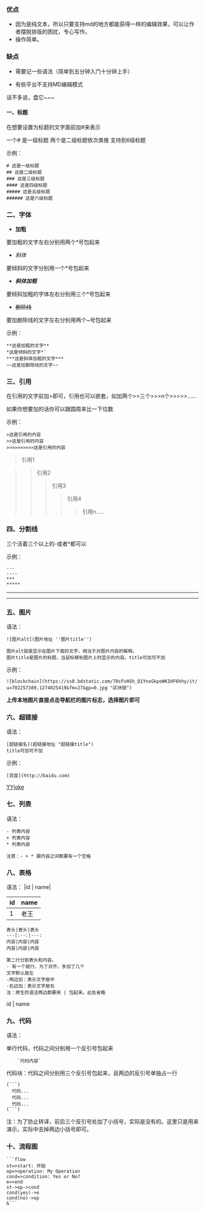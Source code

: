 ### 优点

- 因为是纯文本，所以只要支持md的地方都能获得一样的编辑效果，可以让作者摆脱排版的困扰，专心写作。
- 操作简单。

### 缺点

- 需要记一些语法（简单到五分钟入门十分钟上手）

- 有些平台不支持MD编辑模式



话不多说，盘它~~~

#### 一、标题

在想要设置为标题的文字面前加#来表示

一个# 是一级标题 两个是二级标题依次类推 支持到6级标题

示例：

```
# 这是一级标题
## 这是二级标题
### 这是三级标题
#### 这是四级标题
##### 这是五级标题
###### 这是六级标题
```

### 二、字体

- **加粗**

要加粗的文字左右分别用两个*号包起来

- *斜体*

要倾斜的文字分别用一个*号包起来

- ***斜体加粗***

要倾斜加粗的字体左右分别用三个*号包起来

- ~~删除线~~

要加删除线的文字左右分别用两个~号包起来

示例：

```
**这是加粗的文字**
*这是倾斜的文字*`
***这是斜体加粗的文字***
~~这是加删除线的文字~~
```

### 三、引用

在引用的文字前加>即可，引用也可以嵌套，如加两个>>三个>>>n个>>>>>......

如果你想要加的话你可以跟圆周率比一下位数

示例：

```
>这是引用的内容
>>这是引用的内容
>>>>>>>>>>这是引用的内容
```

> 引用1

> > 引用2
> >
> > > 引用3
> > >
> > > >引用4
> > > >
> > > >> 引用n.....

### 四、分割线

三个活着三个以上的-或者*都可以

示例：

```
---
----
***
*****
```

----

******

### 五、图片

语法：

```
![图片alt](图片地址 ''图片title'')

图片alt就是显示在图片下面的文字，相当于对图片内容的解释。
图片title是图片的标题，当鼠标移到图片上时显示的内容。title可加可不加
```

示例：

```
![blockchain](https://ss0.bdstatic.com/70cFvHSh_Q1YnxGkpoWK1HF6hhy/it/
u=702257389,1274025419&fm=27&gp=0.jpg "区块链")
```

**上传本地图片直接点击导航栏的图片标志，选择图片即可**

### 六、超链接

语法：

```
[超链接名](超链接地址 "超链接title")
title可加可不加
```

示例：

```
[百度](http://baidu.com)
```

[YYjoke](https://github.com/YYjoke.git)

### 七、列表

语法：

```
- 列表内容
+ 列表内容
* 列表内容

注意：- + * 跟内容之间都要有一个空格
```

### 八、表格

语法： |id | name|

| id   | name |
| ---- | ---- |
| 1    | 老王 |



```
表头|表头|表头
---|:--:|---:
内容|内容|内容
内容|内容|内容

第二行分割表头和内容。
- 有一个就行，为了对齐，多加了几个
文字默认居左
-两边加：表示文字居中
-右边加：表示文字居右
注：原生的语法两边都要用 | 包起来。此处省略
```

 id | name

### 九、代码

语法：

单行代码，代码之间分别用一个反引号包起来

```
    `代码内容`
```

代码块：代码之间分别用三个反引号包起来，且两边的反引号单独占一行

```
(```)
  代码...
  代码...
  代码...
(```)
```

注：为了防止转译，前后三个反引号处加了小括号，实际是没有的。这里只是用来演示，实际中去掉两边小括号即可。

### 十、流程图

```
​```flow
st=>start: 开始
op=>operation: My Operation
cond=>condition: Yes or No?
e=>end
st->op->cond
cond(yes)->e
cond(no)->op
&```
```

```flow

```



